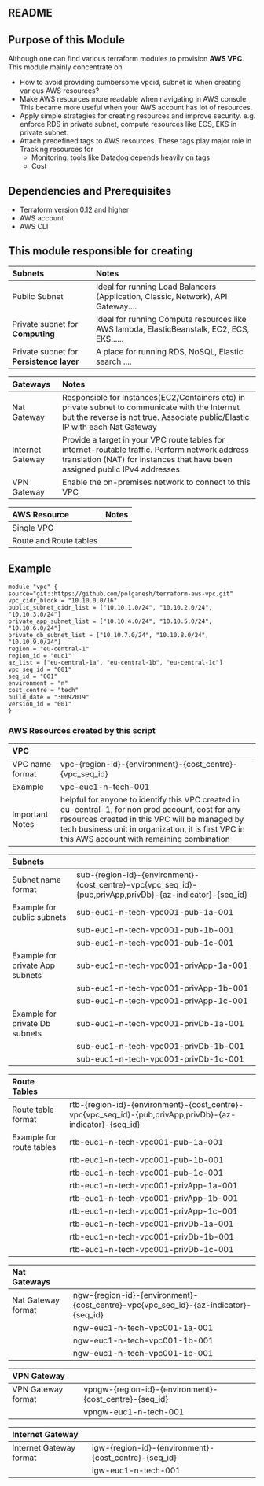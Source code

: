 ## README #

## Purpose of this Module
Although  one can find various terraform modules to provision **AWS VPC**. 
This module mainly concentrate on
+ How to avoid providing cumbersome vpcid, subnet id when creating various AWS resources?
+ Make AWS resources more readable when navigating in AWS console. This became  more useful when your AWS account has lot of resources.
+ Apply simple strategies for creating resources and improve security. e.g. enforce RDS in private subnet, compute resources like ECS, EKS in private subnet.
+ Attach predefined tags to AWS resources. These tags play major role in Tracking resources for
  * Monitoring. tools like Datadog depends heavily on tags
  * Cost 

## Dependencies and Prerequisites
- Terraform version 0.12 and higher
- AWS account
- AWS CLI

## This module responsible for creating
|Subnets                         	| Notes        |
|:--------------------------------------|:------------ |
| Public Subnet                   	| Ideal  for running Load Balancers (Application, Classic, Network), API Gateway....               |
| Private subnet for **Computing**      |Ideal for running Compute resources like AWS lambda, ElasticBeanstalk, EC2, ECS, EKS......      |
| Private subnet for **Persistence layer**	| A place for running RDS, NoSQL, Elastic search  ....             |

|Gateways                         	| Notes        |
|:--------------------------------------|:------------ |
| Nat Gateway                    	|  Responsible for Instances(EC2/Containers etc) in private subnet to communicate with the 							Internet but the reverse is not true. Associate public/Elastic IP with each Nat Gateway|
| Internet Gateway                    	|  Provide a target in your VPC route tables for internet-routable traffic. Perform network address translation (NAT) for instances that have been assigned public IPv4 addresses |
| VPN Gateway                    	|Enable the on-premises network to connect to this VPC|

| AWS Resource           | Notes       |
|:-----------------------|:------------|
|Single VPC              |             |
|Route and Route tables  |             |

## Example
```
module "vpc" {
source="git::https://github.com/polganesh/terraform-aws-vpc.git"
vpc_cidr_block = "10.10.0.0/16"
public_subnet_cidr_list = ["10.10.1.0/24", "10.10.2.0/24", "10.10.3.0/24"]
private_app_subnet_list = ["10.10.4.0/24", "10.10.5.0/24", "10.10.6.0/24"]
private_db_subnet_list = ["10.10.7.0/24", "10.10.8.0/24", "10.10.9.0/24"]
region = "eu-central-1"
region_id = "euc1"
az_list = ["eu-central-1a", "eu-central-1b", "eu-central-1c"]
vpc_seq_id = "001"
seq_id = "001"
environment = "n"
cost_centre = "tech"
build_date = "30092019"
version_id = "001"
}
```

### AWS Resources created by this script
| VPC                         |                                                         |
|:---------------------------- |:--------------------------------------------------------|
| VPC name format             | vpc-{region-id}-{environment}-{cost_centre}-{vpc_seq_id}|
|Example                      | vpc-euc1-n-tech-001                                     |
|Important Notes              | helpful for anyone to identify this VPC created in eu-central-1, for non prod account, cost for any resources created in this VPC will be managed by tech business unit in organization, it is first VPC in this AWS account with remaining combination                                                                             |


| Subnets             |                                                         |
|:-------------------- |:--------------------------------------------------------|
|Subnet name format   |sub-{region-id}-{environment}-{cost_centre}-vpc{vpc_seq_id}-{pub,privApp,privDb}-{az-indicator}-{seq_id}|
|Example for public subnets|sub-euc1-n-tech-vpc001-pub-1a-001                   |
|                     |sub-euc1-n-tech-vpc001-pub-1b-001                        |
|                     |sub-euc1-n-tech-vpc001-pub-1c-001                        |
|Example for private App subnets|sub-euc1-n-tech-vpc001-privApp-1a-001          |
|                     |sub-euc1-n-tech-vpc001-privApp-1b-001                    |
|                     |sub-euc1-n-tech-vpc001-privApp-1c-001                    |
|Example for private Db subnets|sub-euc1-n-tech-vpc001-privDb-1a-001          |
|                     |sub-euc1-n-tech-vpc001-privDb-1b-001                    |
|                     |sub-euc1-n-tech-vpc001-privDb-1c-001                    |

| Route Tables        |                                                         |
|:-------------------- |:--------------------------------------------------------|
|Route table format   |rtb-{region-id}-{environment}-{cost_centre}-vpc{vpc_seq_id}-{pub,privApp,privDb}-{az-indicator}-{seq_id}|
|Example for route tables|rtb-euc1-n-tech-vpc001-pub-1a-001                  |
||rtb-euc1-n-tech-vpc001-pub-1b-001                  |
||rtb-euc1-n-tech-vpc001-pub-1c-001                  |
||rtb-euc1-n-tech-vpc001-privApp-1a-001              |
||rtb-euc1-n-tech-vpc001-privApp-1b-001              |
||rtb-euc1-n-tech-vpc001-privApp-1c-001              |
||rtb-euc1-n-tech-vpc001-privDb-1a-001              |
||rtb-euc1-n-tech-vpc001-privDb-1b-001              |
||rtb-euc1-n-tech-vpc001-privDb-1c-001              |


| Nat Gateways        |                                                         |
|:-------------------- |:--------------------------------------------------------|
|Nat Gateway format   |ngw-{region-id}-{environment}-{cost_centre}-vpc{vpc_seq_id}-{az-indicator}-{seq_id}|
||ngw-euc1-n-tech-vpc001-1a-001|
||ngw-euc1-n-tech-vpc001-1b-001|
||ngw-euc1-n-tech-vpc001-1c-001|

| VPN Gateway        |                                                         |
|:-------------------- |:--------------------------------------------------------|
|VPN Gateway format   |vpngw-{region-id}-{environment}-{cost_centre}-{seq_id}|
||vpngw-euc1-n-tech-001|

| Internet Gateway        |                                                         |
|:-------------------- |:--------------------------------------------------------|
|Internet Gateway format   |igw-{region-id}-{environment}-{cost_centre}-{seq_id}|
||igw-euc1-n-tech-001|
	




